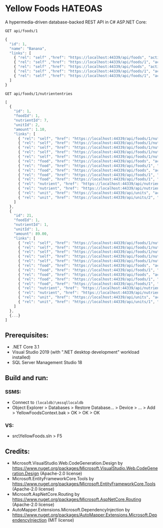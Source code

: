 # Yellow Foods HATEOAS
A hypermedia-driven database-backed REST API in C# ASP.NET Core:
```HTTP
GET api/foods/1
```

```JavaScript
{
  "id": 1,
  "name": "Banana",
  "links": [
    { "rel": "self" ,"href": "https://localhost:44339/api/foods", "action": "GET" },
    { "rel": "self" ,"href": "https://localhost:44339/api/foods/1", "action": "GET" },
    { "rel": "self" ,"href": "https://localhost:44339/api/foods", "action": "POST" },
    { "rel": "self" ,"href": "https://localhost:44339/api/foods/1", "action": "PUT" },
    { "rel": "self" ,"href": "https://localhost:44339/api/foods/1", "action": "DELETE" }
  ]
}
```

```HTTP
GET api/foods/1/nutriententries
```

```JavaScript
[
  {
    "id": 1,
    "foodId": 1,
    "nutrientId": 7,
    "unitId": 2,
    "amount": 1.10,
    "links": [
      { "rel": "self", "href": "https://localhost:44339/api/foods/1/nutriententries", "action": "GET" },
      { "rel": "self", "href": "https://localhost:44339/api/foods/1/nutriententries/1", "action": "GET" },
      { "rel": "self", "href": "https://localhost:44339/api/foods/1/nutriententries", "action": "POST"},
      { "rel": "self", "href": "https://localhost:44339/api/foods/1/nutriententries/1", "action": "PUT" },
      { "rel": "self", "href": "https://localhost:44339/api/foods/1/nutriententries/1", "action": "DELETE" },
      { "rel": "food", "href": "https://localhost:44339/api/foods", "action": "GET" },
      { "rel": "food", "href": "https://localhost:44339/api/foods/1", "action": "GET" },
      { "rel": "food", "href": "https://localhost:44339/api/foods", "action": "POST"},
      { "rel": "food", "href": "https://localhost:44339/api/foods/1", "action": "PUT" },
      { "rel": "food", "href": "https://localhost:44339/api/foods/1", "action": "DELETE" },
      { "rel": "nutrient", "href": "https://localhost:44339/api/nutrients", "action": "GET" },
      { "rel": "nutrient", "href": "https://localhost:44339/api/nutrients/7", "action": "GET" },
      { "rel": "unit", "href": "https://localhost:44339/api/units", "action": "GET" },
      { "rel": "unit", "href": "https://localhost:44339/api/units/2", "action": "GET" }
    ]
  },
  {
    "id": 21,
    "foodId": 1,
    "nutrientId": 1,
    "unitId": 1,
    "amount": 89.00,
    "links": [
      { "rel": "self", "href": "https://localhost:44339/api/foods/1/nutriententries", "action": "GET" },
      { "rel": "self", "href": "https://localhost:44339/api/foods/1/nutriententries/21", "action": "GET" },
      { "rel": "self", "href": "https://localhost:44339/api/foods/1/nutriententries", "action": "POST"},
      { "rel": "self", "href": "https://localhost:44339/api/foods/1/nutriententries/21", "action": "PUT" },
      { "rel": "self", "href": "https://localhost:44339/api/foods/1/nutriententries/21", "action": "DELETE" },
      { "rel": "food", "href": "https://localhost:44339/api/foods", "action": "GET" },
      { "rel": "food", "href": "https://localhost:44339/api/foods/1", "action": "GET" },
      { "rel": "food", "href": "https://localhost:44339/api/foods", "action": "POST"},
      { "rel": "food", "href": "https://localhost:44339/api/foods/1", "action": "PUT" },
      { "rel": "food", "href": "https://localhost:44339/api/foods/1", "action": "DELETE" },
      { "rel": "nutrient", "href": "https://localhost:44339/api/nutrients", "action": "GET" },
      { "rel": "nutrient", "href": "https://localhost:44339/api/nutrients/1", "action": "GET" },
      { "rel": "unit", "href": "https://localhost:44339/api/units", "action": "GET" },
      { "rel": "unit", "href": "https://localhost:44339/api/units/1", "action": "GET" }
    ]
  },
  {...}
]
```

## Prerequisites:
- .NET Core 3.1
- Visual Studio 2019 (with ".NET desktop development" workload installed)
- SQL Server Management Studio 18

## Build and run:
### SSMS:
- Connect to `(localdb)\mssqllocaldb`
- Object Explorer > Databases > Restore Database... > Device > ... > Add > YellowFoodsContext.bak > OK > OK > OK
### VS:
- src\YellowFoods.sln > F5

## Credits:
- Microsoft.VisualStudio.Web.CodeGeneration.Design by https://www.nuget.org/packages/Microsoft.VisualStudio.Web.CodeGeneration.Design (Apache-2.0 license)
- Microsoft.EntityFrameworkCore.Tools by https://www.nuget.org/packages/Microsoft.EntityFrameworkCore.Tools (Apache-2.0 license)
- Microsoft.AspNetCore.Routing by https://www.nuget.org/packages/Microsoft.AspNetCore.Routing (Apache-2.0 license)
- AutoMapper.Extensions.Microsoft.DependencyInjection by https://www.nuget.org/packages/AutoMapper.Extensions.Microsoft.DependencyInjection (MIT license)
